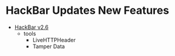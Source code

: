# HackBar Updates New Features

- [HackBar v2.6](https://youtu.be/8mkfybBaS9A)
  - tools
    - LiveHTTPHeader
    - Tamper Data
